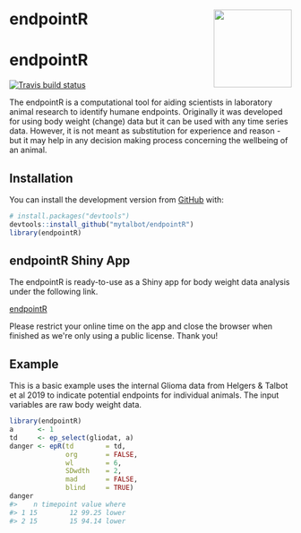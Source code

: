 
<!-- README.md is generated from README.Rmd. Please edit that file -->
endpointR <img src="https://talbotsr.com/endpointR/logo.png" align="right" height="139" />
==========================================================================================

endpointR
=========

<!-- badges: start -->
[![Travis build status](https://travis-ci.org/mytalbot/endpointR.svg?branch=master)](https://travis-ci.org/r-lib/usethis) <!-- badges: end -->

The endpointR is a computational tool for aiding scientists in laboratory animal research to identify humane endpoints. Originally it was developed for using body weight (change) data but it can be used with any time series data. However, it is not meant as substitution for experience and reason - but it may help in any decision making process concerning the wellbeing of an animal.

Installation
------------

You can install the development version from [GitHub](https://github.com/) with:

``` r
# install.packages("devtools")
devtools::install_github("mytalbot/endpointR")
library(endpointR)
```

endpointR Shiny App
-------------------

The endpointR is ready-to-use as a Shiny app for body weight data analysis under the following link.

[endpointR](https://calliope.shinyapps.io/endpointer/)

Please restrict your online time on the app and close the browser when finished as we're only using a public license. Thank you!

Example
-------

This is a basic example uses the internal Glioma data from Helgers & Talbot et al 2019 to indicate potential endpoints for individual animals. The input variables are raw body weight data.

``` r
library(endpointR)
a      <- 1
td     <- ep_select(gliodat, a) 
danger <- epR(td        = td,
              org       = FALSE,
              wl        = 6,
              SDwdth    = 2,
              mad       = FALSE,
              blind     = TRUE)
danger
#>    n timepoint value where
#> 1 15        12 99.25 lower
#> 2 15        15 94.14 lower
```
